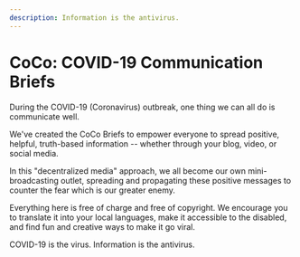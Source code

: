 ```yaml
---
description: Information is the antivirus.
---
```


# CoCo: COVID-19 Communication Briefs

During the COVID-19 \(Coronavirus\) outbreak, one thing we can all do is communicate well.

We've created the CoCo Briefs to empower everyone to spread positive, helpful, truth-based information -- whether through your blog, video, or social media.

In this "decentralized media" approach, we all become our own mini-broadcasting outlet, spreading and propagating these positive messages to counter the fear which is our greater enemy.

Everything here is free of charge and free of copyright. We encourage you to translate it into your local languages, make it accessible to the disabled, and find fun and creative ways to make it go viral.

COVID-19 is the virus. Information is the antivirus.









